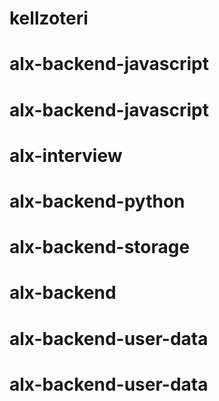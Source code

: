 # kellzoteri
# alx-backend-javascript
# alx-backend-javascript
# alx-interview
# alx-backend-python
# alx-backend-storage
# alx-backend
# alx-backend-user-data
# alx-backend-user-data

